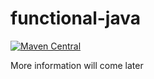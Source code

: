 # functional-java

[![Maven Central](https://maven-badges.herokuapp.com/maven-central/eu.borglum.functional/core/badge.svg)](https://maven-badges.herokuapp.com/maven-central/eu.borglum.functional/core)

More information will come later